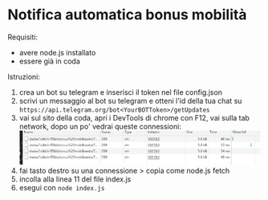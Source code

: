 # Notifica automatica bonus mobilità

Requisiti:
- avere node.js installato
- essere già in coda

Istruzioni:
1. crea un bot su telegram e inserisci il token nel file config.json
2. scrivi un messaggio al bot su telegram e otteni l'id della tua chat su `https://api.telegram.org/bot<YourBOTToken>/getUpdates`
3. vai sul sito della coda, apri i DevTools di chrome con F12, vai sulla tab network, dopo un po' vedrai queste connessioni:
![Screenshot](screenshot.png)
4. fai tasto destro su una connessione > copia come node.js fetch
5. incolla alla linea 11 del file index.js
6. esegui con `node index.js`
